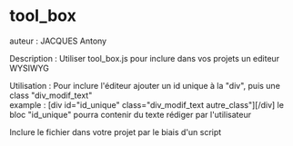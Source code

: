 # tool_box

auteur : JACQUES Antony

Description : Utiliser tool_box.js pour inclure dans vos projets un editeur WYSIWYG

Utilisation : Pour inclure l'éditeur ajouter un id unique à la "div", puis une class "div_modif_text"<br> 
example : [div id="id_unique" class="div_modif_text autre_class"][/div] le bloc "id_unique" pourra contenir du texte rédiger par l'utilisateur
  
  
Inclure le fichier dans votre projet par le biais d'un script<br> 
<BQ> <script type="text/javascript" src="https://code.jquery.com/jquery-3.3.1.min.js"></script><br> 
<BQ> <script type="text/javascript"><br> 
<BQ> <BQ> $(document).ready(function()<br> 
<BQ> <BQ> <BQ> {<br> 
<BQ> <BQ> <BQ> <BQ> $.get( "https://raw.githubusercontent.com/Shycin/tool_box/master/tool_box.js", function( data ) {<br> 
<BQ> <BQ> <BQ> <BQ> <BQ> $("body").prepend("<script>"+data+"<\/script>");<br> 
<BQ> <BQ> <BQ> <BQ> });<br> 
<BQ> <BQ> <BQ> });<br> 
<BQ> </script><br> 
